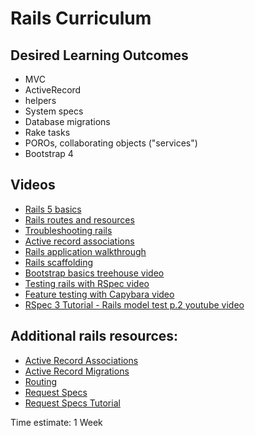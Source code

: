 # Rails Curriculum

## Desired Learning Outcomes
* MVC
* ActiveRecord
* helpers
* System specs
* Database migrations
* Rake tasks
* POROs, collaborating objects ("services")
* Bootstrap 4

## Videos
* [Rails 5 basics](https://teamtreehouse.com/library/ruby-on-rails-5-basics)
* [Rails routes and resources](https://teamtreehouse.com/library/rails-routes-and-resources)
* [Troubleshooting rails](https://teamtreehouse.com/library/troubleshooting-a-rails-application)
* [Active record associations](https://teamtreehouse.com/library/active-record-associations-in-rails)
* [Rails application walkthrough](https://teamtreehouse.com/library/rails-application-walkthrough)
* [Rails scaffolding](https://teamtreehouse.com/library/ruby-on-rails-scaffolding)
* [Bootstrap basics treehouse video](https://teamtreehouse.com/library/bootstrap-basics)
* [Testing rails with RSpec video](https://www.driftingruby.com/episodes/testing-with-rspec)
* [Feature testing with Capybara video](https://www.driftingruby.com/episodes/feature-testing-with-capybara)
* [RSpec 3 Tutorial - Rails model test p.2 youtube video](https://youtu.be/fSTjQsWrfF4)

## Additional rails resources:
* [Active Record Associations](https://guides.rubyonrails.org/association_basics.html)
* [Active Record Migrations](https://guides.rubyonrails.org/active_record_migrations.html)
* [Routing](https://guides.rubyonrails.org/routing.html)
* [Request Specs](https://rspec.info/features/6-0/rspec-rails/request-specs/request-spec/)
* [Request Specs Tutorial](https://dev.to/kevinluo201/introduce-rspec-request-spec-4pbl)

Time estimate: 1 Week

